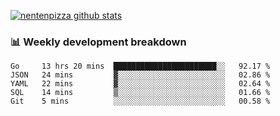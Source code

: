 [![nentenpizza github stats](https://github-readme-stats.vercel.app/api?username=nentenpizza&count_private=true)](https://github.com/anuraghazra/github-readme-stats)

### 📊 Weekly development breakdown
<!--START_SECTION:waka-->
```text
Go     13 hrs 20 mins  ███████████████████████░░   92.17 % 
JSON   24 mins         ▓░░░░░░░░░░░░░░░░░░░░░░░░   02.86 % 
YAML   22 mins         ▓░░░░░░░░░░░░░░░░░░░░░░░░   02.64 % 
SQL    14 mins         ▒░░░░░░░░░░░░░░░░░░░░░░░░   01.66 % 
Git    5 mins          ░░░░░░░░░░░░░░░░░░░░░░░░░   00.58 % 
```
<!--END_SECTION:waka-->

